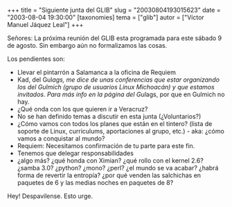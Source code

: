 +++
title = "Siguiente junta del GLIB"
slug = "20030804193015623"
date = "2003-08-04 19:30:00"
[taxonomies]
tema = ["glib"]
autor = ["Víctor Manuel Jáquez Leal"]
+++

Señores: La próxima reunión del GLIB esta programada para este sábado 9
de agosto. Sin embargo aún no formalizamos las cosas.

Los pendientes son:

<!-- more -->
-   Llevar el pintarrón a Salamanca a la oficina de Requiem
-   Kad, del Gul*ags, me dice de unas conferencias que estar organizando
    los del Gulmich (grupo de usuarios Linux Michoacán) y que estamos
    invitados. Para más info en la página del Gul*ags, por que en
    Gulmich no hay.
-   ¿Qué onda con los que quieren ir a Veracruz?
-   No se han definido temas a discutir en esta junta (¿Voluntarios?)
-   ¿Cómo vamos con todos los planes que están en el tintero? (lista de
    soporte de Linux, curriculums, aportaciones al grupo, etc.) - aka:
    ¿cómo vamos a conquistar al mundo?
-   Requiem: Necesitamos confirmación de tu parte para este fin.
-   Tenemos que delegar responsabilidades
-   ¿algo más? ¿qué honda con Ximian? ¿qué rollo con el kernel 2.6?
    ¿samba 3.0? ¿python? ¿mono? ¿perl? ¿el mundo se va acabar? ¿habrá
    forma de revertir la entropía? ¿por qué venden las salchichas en
    paquetes de 6 y las medias noches en paquetes de 8?

Hey! Despavilense. Esto urge.

